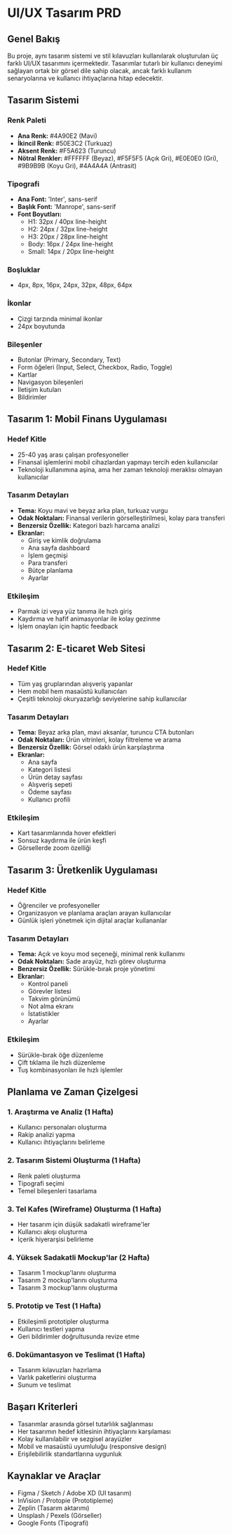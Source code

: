 # UI/UX Tasarım PRD

## Genel Bakış

Bu proje, aynı tasarım sistemi ve stil kılavuzları kullanılarak oluşturulan üç farklı UI/UX tasarımını içermektedir. Tasarımlar tutarlı bir kullanıcı deneyimi sağlayan ortak bir görsel dile sahip olacak, ancak farklı kullanım senaryolarına ve kullanıcı ihtiyaçlarına hitap edecektir.

## Tasarım Sistemi

### Renk Paleti
- **Ana Renk:** #4A90E2 (Mavi)
- **İkincil Renk:** #50E3C2 (Turkuaz)
- **Aksent Renk:** #F5A623 (Turuncu)
- **Nötral Renkler:** #FFFFFF (Beyaz), #F5F5F5 (Açık Gri), #E0E0E0 (Gri), #9B9B9B (Koyu Gri), #4A4A4A (Antrasit)

### Tipografi
- **Ana Font:** 'Inter', sans-serif
- **Başlık Font:** 'Manrope', sans-serif
- **Font Boyutları:**
  - H1: 32px / 40px line-height
  - H2: 24px / 32px line-height
  - H3: 20px / 28px line-height
  - Body: 16px / 24px line-height
  - Small: 14px / 20px line-height

### Boşluklar
- 4px, 8px, 16px, 24px, 32px, 48px, 64px

### İkonlar
- Çizgi tarzında minimal ikonlar
- 24px boyutunda

### Bileşenler
- Butonlar (Primary, Secondary, Text)
- Form öğeleri (Input, Select, Checkbox, Radio, Toggle)
- Kartlar
- Navigasyon bileşenleri
- İletişim kutuları
- Bildirimler

## Tasarım 1: Mobil Finans Uygulaması

### Hedef Kitle
- 25-40 yaş arası çalışan profesyoneller
- Finansal işlemlerini mobil cihazlardan yapmayı tercih eden kullanıcılar
- Teknoloji kullanımına aşina, ama her zaman teknoloji meraklısı olmayan kullanıcılar

### Tasarım Detayları
- **Tema:** Koyu mavi ve beyaz arka plan, turkuaz vurgu
- **Odak Noktaları:** Finansal verilerin görselleştirilmesi, kolay para transferi
- **Benzersiz Özellik:** Kategori bazlı harcama analizi
- **Ekranlar:**
  - Giriş ve kimlik doğrulama
  - Ana sayfa dashboard
  - İşlem geçmişi
  - Para transferi
  - Bütçe planlama
  - Ayarlar

### Etkileşim
- Parmak izi veya yüz tanıma ile hızlı giriş
- Kaydırma ve hafif animasyonlar ile kolay gezinme
- İşlem onayları için haptic feedback

## Tasarım 2: E-ticaret Web Sitesi

### Hedef Kitle
- Tüm yaş gruplarından alışveriş yapanlar
- Hem mobil hem masaüstü kullanıcıları
- Çeşitli teknoloji okuryazarlığı seviyelerine sahip kullanıcılar

### Tasarım Detayları
- **Tema:** Beyaz arka plan, mavi aksanlar, turuncu CTA butonları
- **Odak Noktaları:** Ürün vitrinleri, kolay filtreleme ve arama
- **Benzersiz Özellik:** Görsel odaklı ürün karşılaştırma
- **Ekranlar:**
  - Ana sayfa
  - Kategori listesi
  - Ürün detay sayfası
  - Alışveriş sepeti
  - Ödeme sayfası
  - Kullanıcı profili

### Etkileşim
- Kart tasarımlarında hover efektleri
- Sonsuz kaydırma ile ürün keşfi
- Görsellerde zoom özelliği

## Tasarım 3: Üretkenlik Uygulaması

### Hedef Kitle
- Öğrenciler ve profesyoneller
- Organizasyon ve planlama araçları arayan kullanıcılar
- Günlük işleri yönetmek için dijital araçlar kullananlar

### Tasarım Detayları
- **Tema:** Açık ve koyu mod seçeneği, minimal renk kullanımı
- **Odak Noktaları:** Sade arayüz, hızlı görev oluşturma
- **Benzersiz Özellik:** Sürükle-bırak proje yönetimi
- **Ekranlar:**
  - Kontrol paneli
  - Görevler listesi
  - Takvim görünümü
  - Not alma ekranı
  - İstatistikler
  - Ayarlar

### Etkileşim
- Sürükle-bırak öğe düzenleme
- Çift tıklama ile hızlı düzenleme
- Tuş kombinasyonları ile hızlı işlemler

## Planlama ve Zaman Çizelgesi

### 1. Araştırma ve Analiz (1 Hafta)
- Kullanıcı personaları oluşturma
- Rakip analizi yapma
- Kullanıcı ihtiyaçlarını belirleme

### 2. Tasarım Sistemi Oluşturma (1 Hafta)
- Renk paleti oluşturma
- Tipografi seçimi
- Temel bileşenleri tasarlama

### 3. Tel Kafes (Wireframe) Oluşturma (1 Hafta)
- Her tasarım için düşük sadakatli wireframe'ler
- Kullanıcı akışı oluşturma
- İçerik hiyerarşisi belirleme

### 4. Yüksek Sadakatli Mockup'lar (2 Hafta)
- Tasarım 1 mockup'larını oluşturma
- Tasarım 2 mockup'larını oluşturma
- Tasarım 3 mockup'larını oluşturma

### 5. Prototip ve Test (1 Hafta)
- Etkileşimli prototipler oluşturma
- Kullanıcı testleri yapma
- Geri bildirimler doğrultusunda revize etme

### 6. Dokümantasyon ve Teslimat (1 Hafta)
- Tasarım kılavuzları hazırlama
- Varlık paketlerini oluşturma
- Sunum ve teslimat

## Başarı Kriterleri

- Tasarımlar arasında görsel tutarlılık sağlanması
- Her tasarımın hedef kitlesinin ihtiyaçlarını karşılaması
- Kolay kullanılabilir ve sezgisel arayüzler
- Mobil ve masaüstü uyumluluğu (responsive design)
- Erişilebilirlik standartlarına uygunluk

## Kaynaklar ve Araçlar

- Figma / Sketch / Adobe XD (UI tasarım)
- InVision / Protopie (Prototipleme)
- Zeplin (Tasarım aktarımı)
- Unsplash / Pexels (Görseller)
- Google Fonts (Tipografi) 